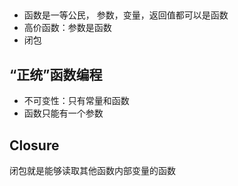 
## 
- 函数是一等公民， 参数，变量，返回值都可以是函数
- 高价函数：参数是函数
- 闭包

## “正统”函数编程
- 不可变性：只有常量和函数
- 函数只能有一个参数

## Closure
闭包就是能够读取其他函数内部变量的函数
